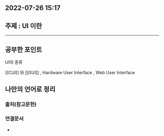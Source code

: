 ---
---

 
 
## 2022-07-26 15:17  

## 주제 : UI 이란
----
## 공부한 포인트
 UI의 종류
 
 [[CUI]] 와 [[GUI]] , Hardware User Interface , Web  User Interface
 
 


## 나만의 언어로 정리
>


### 출처(참고문헌)

### 연결문서
- 
